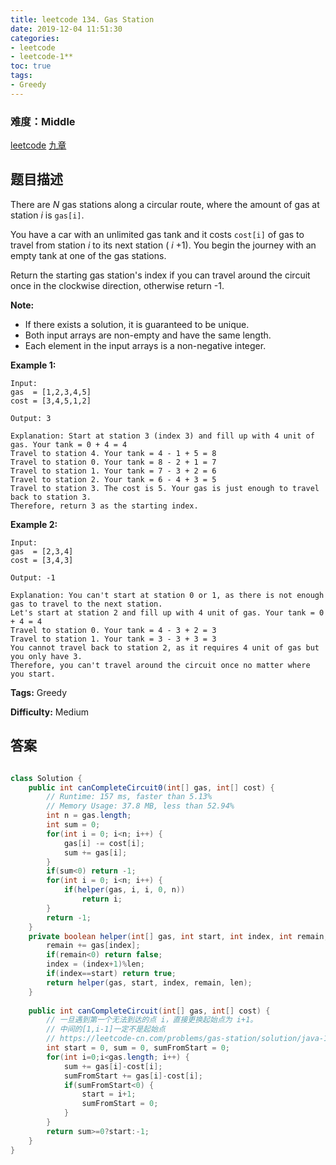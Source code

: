 ```yaml
---
title: leetcode 134. Gas Station
date: 2019-12-04 11:51:30
categories:
- leetcode
- leetcode-1**
toc: true
tags:
- Greedy
---
```

### 难度：Middle

<a href="https://leetcode.com/problems/gas-station/">leetcode</a>
<a href="https://www.jiuzhang.com/solution/gas-station/">九章</a>
## 题目描述
There are _N_ gas stations along a circular route, where the amount of gas at
station _i_ is `gas[i]`.

You have a car with an unlimited gas tank and it costs `cost[i]` of gas to
travel from station _i_ to its next station ( _i_ +1). You begin the journey
with an empty tank at one of the gas stations.

Return the starting gas station's index if you can travel around the circuit
once in the clockwise direction, otherwise return -1.

**Note:**

  * If there exists a solution, it is guaranteed to be unique.
  * Both input arrays are non-empty and have the same length.
  * Each element in the input arrays is a non-negative integer.

**Example 1:**
        
    Input: 
    gas  = [1,2,3,4,5]
    cost = [3,4,5,1,2]
    
    Output: 3
    
    Explanation: Start at station 3 (index 3) and fill up with 4 unit of gas. Your tank = 0 + 4 = 4
    Travel to station 4. Your tank = 4 - 1 + 5 = 8
    Travel to station 0. Your tank = 8 - 2 + 1 = 7
    Travel to station 1. Your tank = 7 - 3 + 2 = 6
    Travel to station 2. Your tank = 6 - 4 + 3 = 5
    Travel to station 3. The cost is 5. Your gas is just enough to travel back to station 3.
    Therefore, return 3 as the starting index.
    

**Example 2:**
        
    Input: 
    gas  = [2,3,4]
    cost = [3,4,3]
    
    Output: -1
    
    Explanation: You can't start at station 0 or 1, as there is not enough gas to travel to the next station.
    Let's start at station 2 and fill up with 4 unit of gas. Your tank = 0 + 4 = 4
    Travel to station 0. Your tank = 4 - 3 + 2 = 3
    Travel to station 1. Your tank = 3 - 3 + 3 = 3
    You cannot travel back to station 2, as it requires 4 unit of gas but you only have 3.
    Therefore, you can't travel around the circuit once no matter where you start.
    


**Tags:** Greedy

**Difficulty:** Medium
## 答案
<!--more-->
```java

class Solution {
    public int canCompleteCircuit0(int[] gas, int[] cost) {
        // Runtime: 157 ms, faster than 5.13%
        // Memory Usage: 37.8 MB, less than 52.94%
        int n = gas.length;
        int sum = 0;
        for(int i = 0; i<n; i++) {
            gas[i] -= cost[i];
            sum += gas[i];
        }
        if(sum<0) return -1;
        for(int i = 0; i<n; i++) {
            if(helper(gas, i, i, 0, n))
                return i;
        }
        return -1;
    }
    private boolean helper(int[] gas, int start, int index, int remain, int len){
        remain += gas[index];
        if(remain<0) return false;
        index = (index+1)%len;
        if(index==start) return true;
        return helper(gas, start, index, remain, len);
    }
    
    public int canCompleteCircuit(int[] gas, int[] cost) {
        // 一旦遇到第一个无法到达的点 i，直接更换起始点为 i+1。
        // 中间的[1,i-1]一定不是起始点
        // https://leetcode-cn.com/problems/gas-station/solution/java-1ms-xiang-xi-shuo-ming-qi-shi-dian-xuan-qu-gu/
        int start = 0, sum = 0, sumFromStart = 0;
        for(int i=0;i<gas.length; i++) {
            sum += gas[i]-cost[i];
            sumFromStart += gas[i]-cost[i];
            if(sumFromStart<0) {
                start = i+1;
                sumFromStart = 0;
            }
        }
        return sum>=0?start:-1;
    }
}
```
